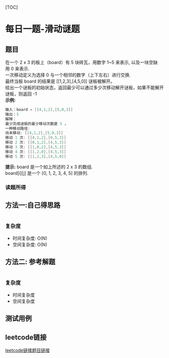 [TOC]

# 每日一题-滑动谜题

## 题目
在一个 2 x 3 的板上（board）有 5 块砖瓦，用数字 1~5 来表示, 以及一块空缺用 0 来表示.  
一次移动定义为选择 0 与一个相邻的数字（上下左右）进行交换.  
最终当板 board 的结果是 [[1,2,3],[4,5,0]] 谜板被解开。  
给出一个谜板的初始状态，返回最少可以通过多少次移动解开谜板，如果不能解开谜板，则返回 -1   
**示例:**  
```java
输入：board = [[4,1,2],[5,0,3]]
输出：5
解释：
最少完成谜板的最少移动次数是 5 ，
一种移动路径:
尚未移动: [[4,1,2],[5,0,3]]
移动 1 次: [[4,1,2],[0,5,3]]
移动 2 次: [[0,1,2],[4,5,3]]
移动 3 次: [[1,0,2],[4,5,3]]
移动 4 次: [[1,2,0],[4,5,3]]
移动 5 次: [[1,2,3],[4,5,0]]
```

**提示:**
board 是一个如上所述的 2 x 3 的数组.  
board[i][j] 是一个 [0, 1, 2, 3, 4, 5] 的排列.  

### 读题所得


## 方法一:自己得思路
```swift

```
### 复杂度
* 时间复杂度: O(N)
* 空间复杂度: O(N)

## 方法二: 参考解题
```java

```
### 复杂度
* 时间复杂度
* 空间复杂度

## 测试用例

## leetcode链接
[leetcode链接题目链接](https://leetcode-cn.com/problems/sliding-puzzle/)  
